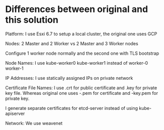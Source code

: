 # Differences between original and this solution

Platform: I use Esxi 6.7 to setup a local cluster, the original one uses GCP

Nodes: 2 Master and 2 Worker vs 2 Master and 3 Worker nodes

Configure 1 worker node normally
and the second one with TLS bootstrap

Node Names: I use kube-worker0 kube-worker1 instead of worker-0 worker-1

IP Addresses: I use statically assigned IPs on private network

Certificate File Names: I use <name>.crt for public certificate and <name>.key for private key file. Whereas original one uses <name>-.pem for certificate and <name>-key.pem for private key.

I generate separate certificates for etcd-server instead of using kube-apiserver

Network:
We use weavenet
